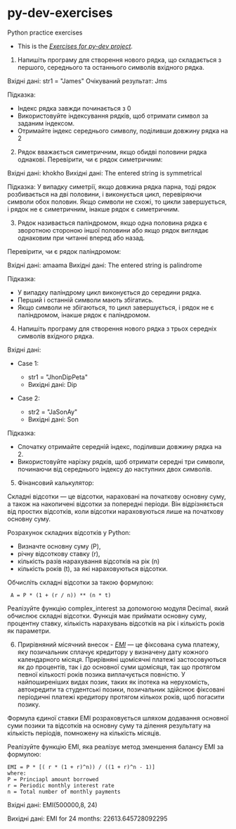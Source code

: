# py-dev-exercises
Python practice exercises

- This is the *[Exercises for py-dev project](https://github.com/couchjanus/py-dev-exercises)*.


1. Напишіть програму для створення нового рядка, що складається з першого, середнього та останнього символів вхідного рядка.

Вхідні дані: str1 = "James"
Очікуваний результат: Jms

Підказка:
- Індекс рядка завжди починається з 0
- Використовуйте індексування рядків, щоб отримати символ за заданим індексом.
- Отримайте індекс середнього символу, поділивши довжину рядка на 2


2. Рядок вважається симетричним, якщо обидві половини рядка однакові.
Перевірити, чи є рядок симетричним: 

Вхідні дані: khokho
Вихідні дані:  The entered string is symmetrical

Підказка:
У випадку симетрії, якщо довжина рядка парна, тоді рядок розбивається на дві половини, і виконується цикл, перевіряючи символи обох половин. 
Якщо символи не схожі, то цикли завершується, і рядок не є симетричним, інакше рядок є симетричним.


3. Рядок називається паліндромом, якщо одна половина рядка є зворотною стороною іншої половини або якщо рядок виглядає однаковим при читанні вперед або назад.

Перевірити, чи є рядок паліндромом: 

Вхідні дані: amaama
Вихідні дані: The entered string is palindrome

Підказка:
- У випадку паліндрому цикл виконується до середини рядка.
- Перший і останній символи мають збігатись. 
- Якщо символи не збігаються, то цикл завершується, і рядок не є паліндромом, інакше рядок є паліндромом. 


4. Напишіть програму для створення нового рядка з трьох середніх символів вхідного рядка.

Вхідні дані:

- Case 1:
	- str1 = "JhonDipPeta"
	- Вихідні дані: Dip

- Case 2: 
	- str2 = "JaSonAy"
	- Вихідні дані: Son

Підказка:
- Спочатку отримайте середній індекс, поділивши довжину рядка на 2.
- Використовуйте нарізку рядків, щоб отримати середні три символи, починаючи від середнього індексу до наступних двох символів.


5. Фінансовий калькулятор: 

Складні відсотки — це відсотки, нараховані на 
початкову основну суму, а також на накопичені відсотки за попередні періоди. 
Він відрізняється від простих відсотків, 
коли відсотки нараховуються лише на початкову основну суму.

Розрахунок складних відсотків у Python:
- Визначте основну суму (P), 
- річну відсоткову ставку (r), 
- кількість разів нарахування відсотків на рік (n) 
- кількість років (t), за які нараховуються відсотки.

Обчисліть складні відсотки за такою формулою:

```
 A = P * (1 + (r / n)) ** (n * t)
```

Реалізуйте функцію complex_interest за допомогою модуля Decimal, який обчислює складні відсотки. Функція має приймати основну суму, процентну ставку, кількість нарахувань відсотків на рік і кількість років як параметри.


6. Прирівняний місячний внесок - *[EMI](https://www.investopedia.com/terms/e/equated_monthly_installment.asp#:~:text=An%20equated%20monthly%20installment%20(EMI)%20is%20a%20fixed%20payment%20amount,is%20paid%20off%20in%20full.)* — це фіксована сума платежу, яку позичальник сплачує кредитору у визначену дату кожного календарного місяця. Прирівняні щомісячні платежі застосовуються як до процентів, так і до основної суми щомісяця, так що протягом певної кількості років позика виплачується повністю. У найпоширеніших видах позик, таких як іпотека на нерухомість, автокредити та студентські позики, позичальник здійснює фіксовані періодичні платежі кредитору протягом кількох років, щоб погасити позику.

Формула єдиної ставки EMI розраховується шляхом додавання основної суми позики та відсотків на основну суму та ділення результату на кількість періодів, помножену на кількість місяців.

Реалізуйте функцію EMI, яка реалізує метод зменшення балансу EMI за формулою:

```
EMI = P * [( r * (1 + r)^n)) / ((1 + r)^n - 1)]
where:
P = Princiapl amount borrowed
r = Periodic monthly interest rate
n = Total number of monthly payments
```

Вхідні дані: EMI(500000,8, 24)

Вихідні дані: EMI for 24 months: 22613.645728092295

